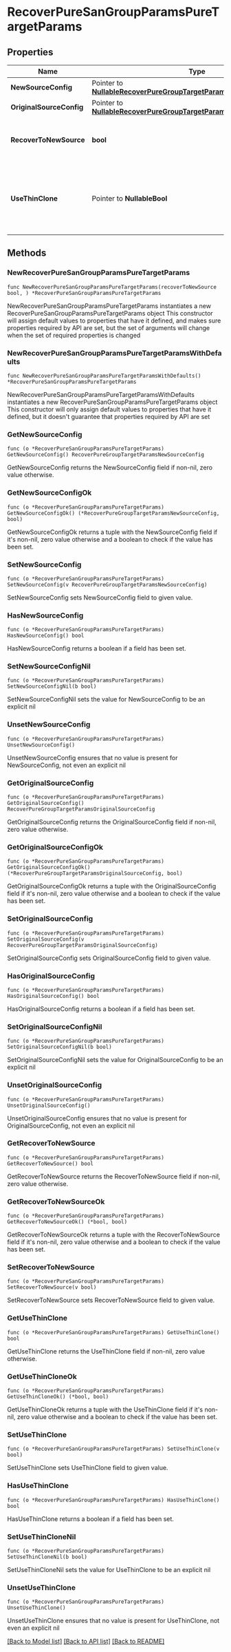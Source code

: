 # RecoverPureSanGroupParamsPureTargetParams

## Properties

Name | Type | Description | Notes
------------ | ------------- | ------------- | -------------
**NewSourceConfig** | Pointer to [**NullableRecoverPureGroupTargetParamsNewSourceConfig**](RecoverPureGroupTargetParamsNewSourceConfig.md) |  | [optional] 
**OriginalSourceConfig** | Pointer to [**NullableRecoverPureGroupTargetParamsOriginalSourceConfig**](RecoverPureGroupTargetParamsOriginalSourceConfig.md) |  | [optional] 
**RecoverToNewSource** | **bool** | Specifies whether to recover to a new source. | 
**UseThinClone** | Pointer to **NullableBool** | Specifies whether to use thin clone to restore storage array snapshots. | [optional] 

## Methods

### NewRecoverPureSanGroupParamsPureTargetParams

`func NewRecoverPureSanGroupParamsPureTargetParams(recoverToNewSource bool, ) *RecoverPureSanGroupParamsPureTargetParams`

NewRecoverPureSanGroupParamsPureTargetParams instantiates a new RecoverPureSanGroupParamsPureTargetParams object
This constructor will assign default values to properties that have it defined,
and makes sure properties required by API are set, but the set of arguments
will change when the set of required properties is changed

### NewRecoverPureSanGroupParamsPureTargetParamsWithDefaults

`func NewRecoverPureSanGroupParamsPureTargetParamsWithDefaults() *RecoverPureSanGroupParamsPureTargetParams`

NewRecoverPureSanGroupParamsPureTargetParamsWithDefaults instantiates a new RecoverPureSanGroupParamsPureTargetParams object
This constructor will only assign default values to properties that have it defined,
but it doesn't guarantee that properties required by API are set

### GetNewSourceConfig

`func (o *RecoverPureSanGroupParamsPureTargetParams) GetNewSourceConfig() RecoverPureGroupTargetParamsNewSourceConfig`

GetNewSourceConfig returns the NewSourceConfig field if non-nil, zero value otherwise.

### GetNewSourceConfigOk

`func (o *RecoverPureSanGroupParamsPureTargetParams) GetNewSourceConfigOk() (*RecoverPureGroupTargetParamsNewSourceConfig, bool)`

GetNewSourceConfigOk returns a tuple with the NewSourceConfig field if it's non-nil, zero value otherwise
and a boolean to check if the value has been set.

### SetNewSourceConfig

`func (o *RecoverPureSanGroupParamsPureTargetParams) SetNewSourceConfig(v RecoverPureGroupTargetParamsNewSourceConfig)`

SetNewSourceConfig sets NewSourceConfig field to given value.

### HasNewSourceConfig

`func (o *RecoverPureSanGroupParamsPureTargetParams) HasNewSourceConfig() bool`

HasNewSourceConfig returns a boolean if a field has been set.

### SetNewSourceConfigNil

`func (o *RecoverPureSanGroupParamsPureTargetParams) SetNewSourceConfigNil(b bool)`

 SetNewSourceConfigNil sets the value for NewSourceConfig to be an explicit nil

### UnsetNewSourceConfig
`func (o *RecoverPureSanGroupParamsPureTargetParams) UnsetNewSourceConfig()`

UnsetNewSourceConfig ensures that no value is present for NewSourceConfig, not even an explicit nil
### GetOriginalSourceConfig

`func (o *RecoverPureSanGroupParamsPureTargetParams) GetOriginalSourceConfig() RecoverPureGroupTargetParamsOriginalSourceConfig`

GetOriginalSourceConfig returns the OriginalSourceConfig field if non-nil, zero value otherwise.

### GetOriginalSourceConfigOk

`func (o *RecoverPureSanGroupParamsPureTargetParams) GetOriginalSourceConfigOk() (*RecoverPureGroupTargetParamsOriginalSourceConfig, bool)`

GetOriginalSourceConfigOk returns a tuple with the OriginalSourceConfig field if it's non-nil, zero value otherwise
and a boolean to check if the value has been set.

### SetOriginalSourceConfig

`func (o *RecoverPureSanGroupParamsPureTargetParams) SetOriginalSourceConfig(v RecoverPureGroupTargetParamsOriginalSourceConfig)`

SetOriginalSourceConfig sets OriginalSourceConfig field to given value.

### HasOriginalSourceConfig

`func (o *RecoverPureSanGroupParamsPureTargetParams) HasOriginalSourceConfig() bool`

HasOriginalSourceConfig returns a boolean if a field has been set.

### SetOriginalSourceConfigNil

`func (o *RecoverPureSanGroupParamsPureTargetParams) SetOriginalSourceConfigNil(b bool)`

 SetOriginalSourceConfigNil sets the value for OriginalSourceConfig to be an explicit nil

### UnsetOriginalSourceConfig
`func (o *RecoverPureSanGroupParamsPureTargetParams) UnsetOriginalSourceConfig()`

UnsetOriginalSourceConfig ensures that no value is present for OriginalSourceConfig, not even an explicit nil
### GetRecoverToNewSource

`func (o *RecoverPureSanGroupParamsPureTargetParams) GetRecoverToNewSource() bool`

GetRecoverToNewSource returns the RecoverToNewSource field if non-nil, zero value otherwise.

### GetRecoverToNewSourceOk

`func (o *RecoverPureSanGroupParamsPureTargetParams) GetRecoverToNewSourceOk() (*bool, bool)`

GetRecoverToNewSourceOk returns a tuple with the RecoverToNewSource field if it's non-nil, zero value otherwise
and a boolean to check if the value has been set.

### SetRecoverToNewSource

`func (o *RecoverPureSanGroupParamsPureTargetParams) SetRecoverToNewSource(v bool)`

SetRecoverToNewSource sets RecoverToNewSource field to given value.


### GetUseThinClone

`func (o *RecoverPureSanGroupParamsPureTargetParams) GetUseThinClone() bool`

GetUseThinClone returns the UseThinClone field if non-nil, zero value otherwise.

### GetUseThinCloneOk

`func (o *RecoverPureSanGroupParamsPureTargetParams) GetUseThinCloneOk() (*bool, bool)`

GetUseThinCloneOk returns a tuple with the UseThinClone field if it's non-nil, zero value otherwise
and a boolean to check if the value has been set.

### SetUseThinClone

`func (o *RecoverPureSanGroupParamsPureTargetParams) SetUseThinClone(v bool)`

SetUseThinClone sets UseThinClone field to given value.

### HasUseThinClone

`func (o *RecoverPureSanGroupParamsPureTargetParams) HasUseThinClone() bool`

HasUseThinClone returns a boolean if a field has been set.

### SetUseThinCloneNil

`func (o *RecoverPureSanGroupParamsPureTargetParams) SetUseThinCloneNil(b bool)`

 SetUseThinCloneNil sets the value for UseThinClone to be an explicit nil

### UnsetUseThinClone
`func (o *RecoverPureSanGroupParamsPureTargetParams) UnsetUseThinClone()`

UnsetUseThinClone ensures that no value is present for UseThinClone, not even an explicit nil

[[Back to Model list]](../README.md#documentation-for-models) [[Back to API list]](../README.md#documentation-for-api-endpoints) [[Back to README]](../README.md)


